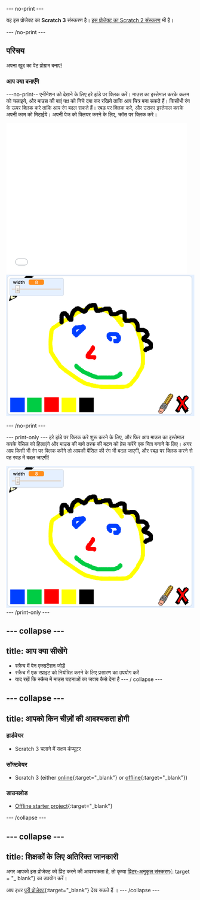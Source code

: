 \--- no-print \---

यह इस प्रोजेक्ट का **Scratch 3** संस्करण है। [इस प्रोजेक्ट का Scratch 2 संस्करण](https://projects.raspberrypi.org/en/projects/paint-box-scratch2) भी है।

\--- /no-print \---

## परिचय

अपना खुद का पेंट प्रोग्राम बनाएं!

### आप क्या बनाएँगे

\---no-print-- एनीमेशन को देखने के लिए हरे झंडे पर क्लिक करें। माउस का इस्तेमाल करके कलम को चलाइये, और माउस की बाएं पक्ष को निचे दबा कर रखिये ताकि आप चित्र बना सकते हैं। किसीभी रंग के ऊपर क्लिक करे ताकि आप रंग बदल सकते हैं। रबड़ पर क्लिक करे, और उसका इस्तेमाल करके अपनी काम को मिटाईये। अपनी पेज को क्लियर करने के लिए, क्रॉस पर क्लिक करे।

<div class="scratch-preview">
  <iframe allowtransparency="true" width="485" height="402" src="//scratch.mit.edu/projects/embed/267243161/?autostart=false" frameborder="0" scrolling="no"></iframe>
  <img src="images/showcase.png">
</div>

\--- /no-print \---

\--- print-only \--- हरे झंडे पर क्लिक करे शुरू करने के लिए, और फिर आप माउस का इस्तेमाल करके पेंसिल को हिलाएंगे और माउस की बाये तरफ की बटन को प्रेस करेंगे एक चित्र बनाने के लिए। अगर आप किसी भी रंग पर क्लिक करेंगे तो आपकी पेंसिल की रंग भी बदल जाएगी, और रबड़ पर क्लिक करने से वह रबड़ में बदल जाएगी!

![शोकेस](images/showcase.png) \--- /print-only \---

## \--- collapse \---

## title: आप क्या सीखेंगे

+ स्क्रैच में पेन एक्सटेंशन जोड़ें
+ स्क्रैच में एक स्प्राइट को नियंत्रित करने के लिए प्रसारण का उपयोग करें
+ याद रखें कि स्क्रैच में माउस घटनाओं का जवाब कैसे देना है \--- / collapse \---

## \--- collapse \---

## title: आपको किन चीज़ों की आवश्यकता होगी

### हार्डवेयर

+ Scratch 3 चलाने में सक्षम कंप्यूटर

### सॉफ्टवेयर

+ Scratch 3 (either [online](http://rpf.io/scratchon){:target="_blank"} or [offline](http://rpf.io/scratchoff){:target="_blank"})

### डाउनलोड

+ [Offline starter project](http://rpf.io/p/en/paint-box-go){:target="_blank"}

\--- /collapse \---

## \--- collapse \---

## title: शिक्षकों के लिए अतिरिक्त जानकारी

अगर आपको इस प्रोजेक्ट को प्रिंट करने की आवश्यकता है, तो कृप्या [प्रिंटर-अनुकूल संस्करण](https://projects.raspberrypi.org/en/projects/paint-box/print){: target = "_ blank"} का उपयोग करें।

आप इधर [पूरी प्रोजेक्ट](http://rpf.io/p/en/paint-box-get){:target="_blank"} देख सकते हैं । \--- /collapse \---